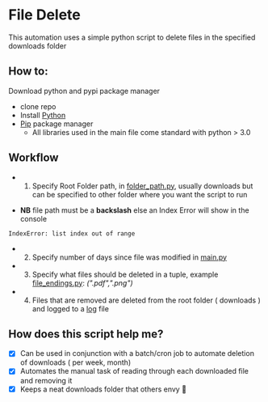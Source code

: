 # File Delete

This automation uses a simple python script to delete files in the specified downloads folder

## How to:

Download python and pypi package manager
- clone repo
- Install [Python](https://www.python.org/downloads/)
- [Pip](https://pypi.org/project/pip/) package manager
    - All libraries used in the main file come standard with python > 3.0



## Workflow

- 1) Specify Root Folder path, in [folder_path.py](conf/folder_path.py), usually downloads but can be specified to other folder where you want the script to run

- **NB** file path must be a **backslash** else an Index Error will show in the console

```
IndexError: list index out of range
```

- 2) Specify number of days since file was modified in [main.py](main.py)
- 3) Specify what files should be deleted in a tuple, example [file_endings.py](dict/file_endings.py): *(".pdf",".png")*
- 4) Files that are removed are deleted from the root folder ( downloads ) and logged to a [log](logs/logs.log) file 

## How does this script help me?

- [x] Can be used in conjunction with a batch/cron job to automate deletion of downloads ( per week, month)
- [x] Automates the manual task of reading through each downloaded file and removing it
- [x] Keeps a neat downloads folder that others envy 🫠
